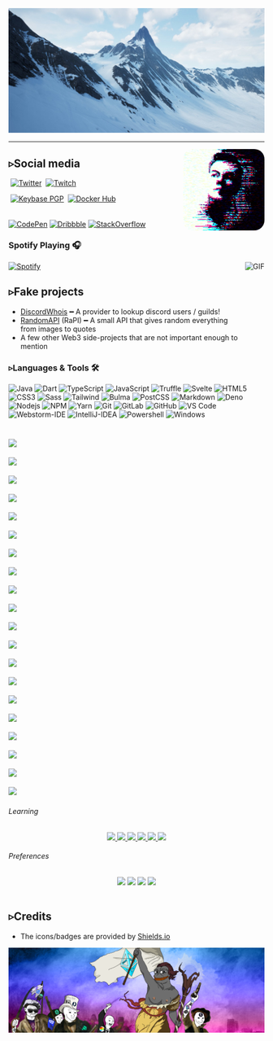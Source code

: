 ![Natura](https://github.com/lepidotteri/lepidotteri/blob/master/mountain.jpg?raw=true)

---

<img align="right" alt="GIF" height="160px" src="https://github.com/lepidotteri/lepidotteri/blob/master/final_flow.gif?raw=true" style="border-radius: 20px" />

## ▹Social media
‎‎ [![Twitter](https://img.shields.io/twitter/follow/lepidotteri?color=%231DA1F2&label=Twitter&style=for-the-badge&logo=twitter&logoColor=ffffff)](https://twitter.com/lepidotteri)
‎‎ [![Twitch](https://img.shields.io/twitch/status/lepidotteri?color=262626&style=for-the-badge&logo=aws)](https://www.twitch.tv/lepidotteri)

‎‎ [![Keybase PGP](https://img.shields.io/keybase/pgp/lepidotteri?label=Keybase&logo=keybase&logoColor=ffffff&style=for-the-badge)](https://keybase.io/lepidotteri)
‎‎ [![Docker Hub](https://img.shields.io/badge/DockerHub-lepidotteri-informational?style=for-the-badge&logo=docker&logoColor=ffffff)](https://hub.docker.com/u/lepidotteri)

###### 
[![CodePen](https://img.shields.io/badge/codepen-%23000000.svg?&style=for-the-badge&logo=codepen&logoColor=white)](https://codepen.io/lepidotteri) 
[![Dribbble](https://img.shields.io/badge/dribbble-%23ea4c89.svg?&style=for-the-badge&logo=dribbble&logoColor=white)](https://dribbble.com/lepidotteri)
[![StackOverflow](https://img.shields.io/badge/stackoverflow-%23f48024.svg?&style=for-the-badge&logo=stackoverflow&logoColor=white)](https://stackoverflow.com/users/14929077/lepidotteri)

### Spotify Playing 🎧
[![Spotify](http://spotify-readme.lepi.io/api/spotify)](https://open.spotify.com/user/3144t76tnezrlmknrtgnlcvfxa4u)
<img align="right" alt="GIF" height="170px" src="https://media.giphy.com/media/J5B1Y8QZnzXXbLQIBu/giphy.gif" />


## ▹Fake projects
- [DiscordWhois](https://discordwhois.xyz) ━ A provider to lookup discord users / guilds!
- [RandomAPI](https://random.rest) (RaPI) ━ A small API that gives random everything from images to quotes
- A few other Web3 side-projects that are not important enough to mention

### ▹Languages & Tools 🛠 
![Java](http://img.shields.io/badge/-Java-5B4638?style=flat-square&logo=java&logoColor=ffffff)
![Dart](http://img.shields.io/badge/-Dart-A8B9CC?style=flat-square&logo=dart&logoColor=ffffff)
![TypeScript](http://img.shields.io/badge/-TypeScript-3776AB?style=flat-square&logo=typescript&logoColor=ffffff)
![JavaScript](https://img.shields.io/badge/-JavaScript-F7DF1C?style=flat-square&logo=javascript&logoColor=000000&labelColor=%23F7DF1C&color=%23FFCE5A)
![Truffle](https://img.shields.io/badge/-Truffle-33262A?style=flat-square&logo=truffle&logoColor=ffffff)
![Svelte](https://img.shields.io/badge/-Svelte-61DAFB?style=flat-square&logo=svelte&logoColor=ffffff)
![HTML5](https://img.shields.io/badge/-HTML5-E44D27?style=flat-square&logo=html5&logoColor=ffffff)
![CSS3](https://img.shields.io/badge/-CSS3-1572B6?style=flat-square&logo=css3)
![Sass](https://img.shields.io/badge/-Sass-CC6699?style=flat-square&logo=sass&logoColor=ffffff)
![Tailwind](https://img.shields.io/badge/-Tailwind-06b6d4?style=flat-square&logo=tailwind&logoColor=ffffff)
![Bulma](https://img.shields.io/badge/-Bulma-466699?style=flat-square&logo=bulma&logoColor=ffffff)
![PostCSS](https://img.shields.io/badge/-PostCSS-563D7C?style=flat-square&logo=postcss)
![Markdown](https://img.shields.io/badge/-Markdown-000000?style=flat-square&logo=markdown)
![Deno](https://img.shields.io/badge/-Deno-339933?style=flat-square&logo=deno&logoColor=ffffff)
![Nodejs](https://img.shields.io/badge/-Nodejs-339933?style=flat-square&logo=Node.js&logoColor=ffffff)
![NPM](https://img.shields.io/badge/-npm-CB3837?style=flat-square&logo=npm)
![Yarn](https://img.shields.io/badge/-Yarn-FFCA28?style=flat-square&logo=yarn&logoColor=000)
![Git](https://img.shields.io/badge/-Git-F05032?style=flat-square&logo=git&logoColor=%23ffffff)
![GitLab](https://img.shields.io/badge/-GitLab-FCA121?style=flat-square&logo=gitlab)
![GitHub](https://img.shields.io/badge/-GitHub-181717?style=flat-square&logo=github)
![VS Code](http://img.shields.io/badge/-VS%20Code-007ACC?style=flat-square&logo=visual-studio-code&logoColor=ffffff)
![Webstorm-IDE](http://img.shields.io/badge/-WebStorm-17C7E4?style=flat-square&logo=webstorm&logoColor=ffffff)
![IntelliJ-IDEA](http://img.shields.io/badge/-IntelliJ-8B6CCB?style=flat-square&logo=intellij-idea&logoColor=ffffff)
![Powershell](http://img.shields.io/badge/-Powershell-5391FE?style=flat-square&logo=powershell&logoColor=ffffff)
![Windows](http://img.shields.io/badge/-Windows-0078D6?style=flat-square&logo=windows&logoColor=ffffff)

#####
<code> <img height="80" src="https://github.com/uannabi/-/blob/master/resource/awsN/ec2.svg"> </code>
<code> <img height="80" src="https://github.com/uannabi/-/blob/master/resource/awsN/emr.svg"> </code>
<code> <img height="80" src="https://github.com/uannabi/-/blob/master/resource/awsN/athena.svg"> </code>
<code> <img height="80" src="https://github.com/uannabi/-/blob/master/resource/awsN/c9.svg"> </code>
<code> <img height="80" src="https://github.com/uannabi/-/blob/master/resource/awsN/lambda.svg"> </code>
<code> <img height="80" src="https://github.com/uannabi/-/blob/master/resource/awsN/loadBalancer.svg"> </code>
<code> <img height="80" src="https://github.com/uannabi/-/blob/master/resource/awsN/rds.svg"> </code>
<code> <img height="80" src="https://github.com/uannabi/-/blob/master/resource/awsN/redis.svg"> </code>
<code> <img height="80" src="https://github.com/uannabi/-/blob/master/resource/awsN/redshift.svg"> </code>
<code> <img height="80" src="https://github.com/uannabi/-/blob/master/resource/awsN/sagemaker.svg"> </code>
<code> <img height="80" src="https://github.com/uannabi/-/blob/master/resource/awsN/rekognition.svg"> </code>
<code> <img height="80" src="https://github.com/uannabi/-/blob/master/resource/awsN/route53.svg"> </code>
<code> <img height="80" src="https://github.com/uannabi/-/blob/master/resource/awsN/s3.svg"> </code>
<code> <img height="80" src="https://github.com/uannabi/-/blob/master/resource/awsN/sns.svg"> </code>
<code> <img height="80" src="https://github.com/uannabi/-/blob/master/resource/awsN/sqs.svg"> </code>
<code> <img height="80" src="https://github.com/uannabi/-/blob/master/resource/awsN/vpc.svg"> </code>
<code> <img height="80" src="https://github.com/uannabi/-/blob/master/resource/awsN/cloudfront.svg"> </code>
<code> <img height="80" src="https://github.com/uannabi/-/blob/master/resource/awsN/cw.svg"> </code>
<code> <img height="80" src="https://github.com/uannabi/-/blob/master/resource/awsN/apigateway.svg"> </code>
<code> <img height="80" src="https://github.com/uannabi/-/blob/master/resource/awsN/lex.svg"> </code>

</p>


###### Learning
<div align='center'>
  <a href='https://deno.land/' target='_blank' rel='noopener' rel='noreferrer'>
    <img src='https://img.shields.io/static/v1?label=&message=Deno&logoColor=339933&color=black&style=flat-square&logo=deno' />
  </a>
  <a href='https://www.docker.com/' target='_blank' rel='noopener' rel='noreferrer'>
    <img src='https://img.shields.io/static/v1?label=&message=Docker&style=flat-square&logo=docker&logoColor=2496ed&color=black' />
  </a>
  <a href='https://reactjs.org/' target='_blank' rel='noopener' rel='noreferrer'>
    <img src='https://img.shields.io/static/v1?label=&message=React.js&style=flat-square&logo=react&logoColor=61dafb&color=black' />
  </a>
  <a href='https://godotengine.org/' target='_blank' rel='noopener' rel='noreferrer'>
    <img src='https://img.shields.io/static/v1?label=&message=Godot%20Engine&style=flat-square&logo=godot-engine&logoColor=478cbf&color=black' />
  </a>
  <a href='https://cmake.org/' target='_blank' rel='noopener' rel='noreferrer'>
    <img src='https://img.shields.io/static/v1?label=&message=CMake&style=flat-square&logo=cmake&logoColor=064f8c&color=black' />
  </a>
  <img src='https://img.shields.io/static/v1?label=&message=cryptography&style=flat-square&logo=ethereum&logoColor=green&color=black' />
</div>

###### Preferences
<div align='center'>
  <img src='https://img.shields.io/static/v1?label=OS&message=Apple%20Bad&color=black&style=flat-square&logo=apple' />
  <img src='https://img.shields.io/static/v1?label=Editor&message=Atom&color=black&style=flat-square&logo=atom' />
  <img src='https://img.shields.io/static/v1?label=Language&message=TypeScript&color=black&style=flat-square&logo=typescript' />
  <img src='https://img.shields.io/static/v1?label=Blockchain&message=Ethereum&color=black&style=flat-square&logo=ethereum' />
</div>

<br/>

## ▹Credits
- The icons/badges are provided by [Shields.io](https://shields.io/)

![Libertà](https://github.com/lepidotteri/lepidotteri/blob/master/version2.png?raw=true)
